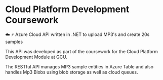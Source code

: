 # Cloud Platform Development Coursework
☁️ ⚡️ Azure Cloud API written in .NET to upload MP3's and create 20s samples

This API was developed as part of the coursework for the Cloud Platform Development Module at GCU.

The RESTful API manages MP3 sample entities in Azure Table and also handles Mp3 Blobs using blob storage as well as cloud queues.
